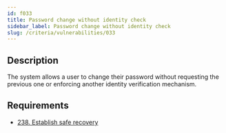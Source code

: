 ```yaml
---
id: f033
title: Password change without identity check
sidebar_label: Password change without identity check
slug: /criteria/vulnerabilities/033
---
```


## Description

The system allows a user to change their password
without requesting the previous one
or enforcing another identity verification mechanism.

## Requirements

- [238. Establish safe recovery](/criteria/requirements/238)
